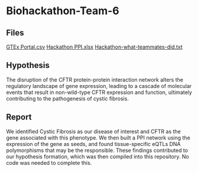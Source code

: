 # Biohackathon-Team-6
## Files
[GTEx Portal.csv](https://github.com/user-attachments/files/17994868/GTEx.Portal.csv)
[Hackathon PPI.xlsx](https://github.com/user-attachments/files/17994871/Hackathon.PPI.xlsx)
[Hackathon-what-teammates-did.txt](https://github.com/user-attachments/files/17994889/Hackathon-what-teammates-did.txt)

## Hypothesis
The disruption of the CFTR protein-protein interaction network alters the regulatory landscape of gene expression, leading to a cascade of molecular events that result in non-wild-type CFTR expression and function, ultimately contributing to the pathogenesis of cystic fibrosis.

## Report
We identified Cystic Fibrosis as our disease of interest and CFTR as the gene associated with this phenotype. We then built a PPI network using the expression of the gene as seeds, and found tissue-specific eQTLs DNA polymorphisms that may be the responsible. These findings contributed to our hypothesis formation, which was then compiled into this repository. No code was needed to complete this.
